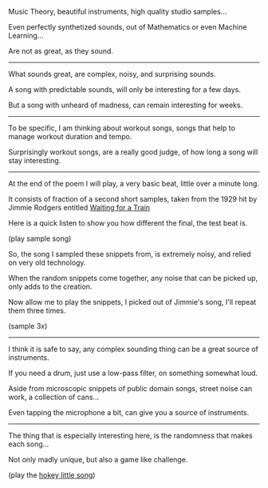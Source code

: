 Music Theory, beautiful instruments,
high quality studio samples...

Even perfectly synthetized sounds,
out of Mathematics or even Machine Learning...

Are not as great,
as they sound.

---

What sounds great, are complex,
noisy, and surprising sounds.

A song with predictable sounds,
will only be interesting for a few days.

But a song with unheard of madness,
can remain interesting for weeks.

---

To be specific, I am thinking about workout songs,
songs that help to manage workout duration and tempo.

Surprisingly workout songs, are a really good judge,
of how long a song will stay interesting.

---

At the end of the poem I will play,
a very basic beat, little over a minute long.

It consists of fraction of a second short samples,
taken from the 1929 hit by Jimmie Rodgers entitled [Waiting for a Train][1]

Here is a quick listen to show you how different the final,
the test beat is.

(play sample song)

So, the song I sampled these snippets from,
is extremely noisy, and relied on very old technology.

When the random snippets come together,
any noise that can be picked up, only adds to the creation.

Now allow me to play the snippets,
I picked out of Jimmie's song, I'll repeat them three times.

(sample 3x)

---

I think it is safe to say,
any complex sounding thing can be a great source of instruments.

If you need a drum, just use a low-pass filter,
on something somewhat loud.

Aside from microscopic snippets of public domain songs,
street noise can work, a collection of cans...

Even tapping the microphone a bit,
can give you a source of instruments.

---

The thing that is especially interesting here,
is the randomness that makes each song...

Not only madly unique,
but also a game like challenge.

(play the [hokey little song][0])

[0]: files/hokey.mp3
[1]: https://en.wikipedia.org/wiki/Waiting_for_a_Train_(Jimmie_Rodgers_song)
